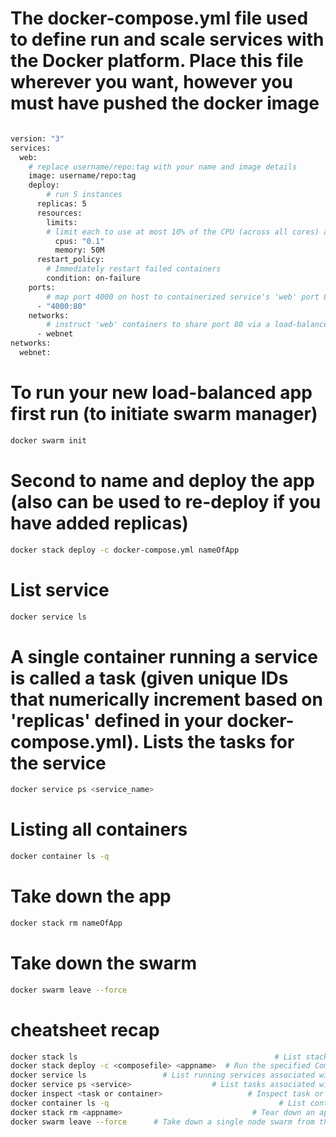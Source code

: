 # The docker-compose.yml file used to define run and scale services with the Docker platform. Place this file wherever you want, however you must have pushed the docker image

```Dockerfile

version: "3"
services:
  web:
    # replace username/repo:tag with your name and image details
    image: username/repo:tag
    deploy:
        # run 5 instances
      replicas: 5 
      resources:
        limits:
        # limit each to use at most 10% of the CPU (across all cores) and 50MB of RAM
          cpus: "0.1"
          memory: 50M
      restart_policy:
        # Immediately restart failed containers
        condition: on-failure
    ports:
        # map port 4000 on host to containerized service's 'web' port 80
      - "4000:80"
    networks:
        # instruct 'web' containers to share port 80 via a load-balanced(default) network called 'webnet' (internally the containers themselves publish to 'web' port 80 at an ephemeral port)
      - webnet
networks:
  webnet:

```

# To run your new load-balanced app first run (to initiate swarm manager)

```sh
docker swarm init
```

# Second to name and deploy the app (also can be used to re-deploy if you have added replicas)

```sh
docker stack deploy -c docker-compose.yml nameOfApp
```

# List service

```sh
docker service ls
```

# A single container running a service is called a task (given unique IDs that numerically increment based on 'replicas' defined in your docker-compose.yml). Lists the tasks for the service

```sh
docker service ps <service_name>
```

# Listing all containers

```sh
docker container ls -q
```

# Take down the app

```sh
docker stack rm nameOfApp
```

# Take down the swarm

```sh
docker swarm leave --force
```

# cheatsheet recap

```sh
docker stack ls                                            # List stacks or apps
docker stack deploy -c <composefile> <appname>  # Run the specified Compose file
docker service ls                 # List running services associated with an app
docker service ps <service>                  # List tasks associated with an app
docker inspect <task or container>                   # Inspect task or container
docker container ls -q                                      # List container IDs
docker stack rm <appname>                             # Tear down an application
docker swarm leave --force      # Take down a single node swarm from the manager
```
